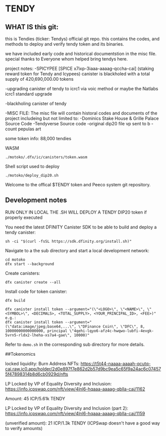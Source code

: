 # TENDY

## WHAT IS this git:
this is Tendies (ticker: Tendys) official git repo. this contains the codes, and methods to deploy and verify tendy token and its binaries.

we have included early code and historical documentstion in the misc file. special thanks to Everyone whom helped bring tendys here. 

project notes:
-SPICYPEE [SPICE x7ixp-3iaaa-aaaag-qccha-cai] (staking reward token for Tendy and Icypees) canister is blackholed with a total supply of 420,690,000.00 tokens

-upgrading canister of tendy to icrc1 via voic method or maybe the Natlabs icrc1 standard upgrade

-blackholing canister of tendy

-MISC FILE: The misc file will contain historal codes and documents of the project includeing but not limited to:
  -Dominics Stake House & Grille Palace Source Code
  -Tendyverse Source code
  -original dip20 file vp sent to b
  -count pepulas art

some token info: 88,000 tendies


WASM

    ./motoko/.dfx/ic/canisters/token.wasm

Shell script used to deploy

    ./motoko/deploy_dip20.sh

Welcome to the offical $TENDY token and Peeco system git repository.


## Development notes
RUN ONLY IN LOCAL THE .SH WILL DEPLOY A TENDY DIP20 token if properly executed

You need the latest DFINITY Canister SDK to be able to build and deploy a tendy canister:

```shell
sh -ci "$(curl -fsSL https://sdk.dfinity.org/install.sh)"
```

Navigate to a the sub directory and start a local development network:

```shell
cd motoko
dfx start --background
```

Create canisters:

```shell
dfx canister create --all
```

Install code for token canister:

```
dfx build

dfx canister install token --argument="(\"<LOGO>\", \"<NAME>\", \"<SYMBOL>\", <DECIMALS>, <TOTAL_SUPPLY>, <YOUR_PRINCIPAL_ID>, <FEE>)"
e.g.:
dfx canister install token --argument="(\"data:image/jpeg;base64,...\", \"DFinance Coin\", \"DFC\", 8, 10000000000000000, principal \"4qehi-lqyo6-afz4c-hwqwo-lubfi-4evgk-5vrn5-rldx2-lheha-xs7a4-gae\", 10000)"
```

Refer to `demo.sh` in the corresponding sub directory for more details.

##Tokenomics


locked liquidity:
Burn Address NFTs: https://t5t44-naaaa-aaaah-qcutq-cai.raw.ic0.app/holder/2d0e897f7e862d2b57d9bc9ea5c65f9a24ac6c074575f47898314b8d6cb0929d/nfts

LP Locked by VP of Equality Diversity and Inclusion: https://info.icpswap.com/nft/view/4lnl6-hqaaa-aaaag-qblla-cai/1162

Amount: 45 ICP/5.61k TENDY

LP Locked by VP of Equality Diversity and Inclusion (part 2): https://info.icpswap.com/nft/view/4lnl6-hqaaa-aaaag-qblla-cai/1159

(unverified amount): 21 ICP/1.3k TENDY (ICPSwap doesn't have a good way to verify amounts)
